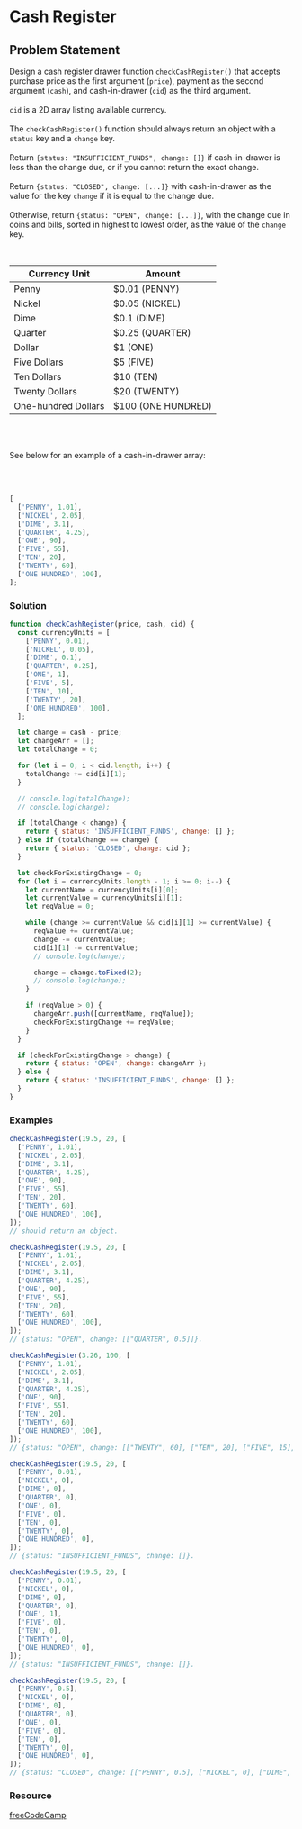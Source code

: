 # Cash Register

## Problem Statement <br>

Design a cash register drawer function `checkCashRegister()` that accepts purchase price as the first argument (`price`), payment as the second argument (`cash`), and cash-in-drawer (`cid`) as the third argument.
<br><br>
`cid` is a 2D array listing available currency.
<br><br>
The `checkCashRegister()` function should always return an object with a `status` key and a `change` key.
<br><br>
Return `{status: "INSUFFICIENT_FUNDS", change: []}` if cash-in-drawer is less than the change due, or if you cannot return the exact change.
<br><br>
Return `{status: "CLOSED", change: [...]}` with cash-in-drawer as the value for the key `change` if it is equal to the change due.
<br><br>
Otherwise, return `{status: "OPEN", change: [...]}`, with the change due in coins and bills, sorted in highest to lowest order, as the value of the `change` key.

<br>

| Currency Unit       | Amount             |
| ------------------- | ------------------ |
| Penny               | $0.01 (PENNY)      |
| Nickel              | $0.05 (NICKEL)     |
| Dime                | $0.1 (DIME)        |
| Quarter             | $0.25 (QUARTER)    |
| Dollar              | $1 (ONE)           |
| Five Dollars        | $5 (FIVE)          |
| Ten Dollars         | $10 (TEN)          |
| Twenty Dollars      | $20 (TWENTY)       |
| One-hundred Dollars | $100 (ONE HUNDRED) |

<br><br>

See below for an example of a cash-in-drawer array:

<br><br>

```js
[
  ['PENNY', 1.01],
  ['NICKEL', 2.05],
  ['DIME', 3.1],
  ['QUARTER', 4.25],
  ['ONE', 90],
  ['FIVE', 55],
  ['TEN', 20],
  ['TWENTY', 60],
  ['ONE HUNDRED', 100],
];
```

### Solution <br>

```js
function checkCashRegister(price, cash, cid) {
  const currencyUnits = [
    ['PENNY', 0.01],
    ['NICKEL', 0.05],
    ['DIME', 0.1],
    ['QUARTER', 0.25],
    ['ONE', 1],
    ['FIVE', 5],
    ['TEN', 10],
    ['TWENTY', 20],
    ['ONE HUNDRED', 100],
  ];

  let change = cash - price;
  let changeArr = [];
  let totalChange = 0;

  for (let i = 0; i < cid.length; i++) {
    totalChange += cid[i][1];
  }

  // console.log(totalChange);
  // console.log(change);

  if (totalChange < change) {
    return { status: 'INSUFFICIENT_FUNDS', change: [] };
  } else if (totalChange == change) {
    return { status: 'CLOSED', change: cid };
  }

  let checkForExistingChange = 0;
  for (let i = currencyUnits.length - 1; i >= 0; i--) {
    let currentName = currencyUnits[i][0];
    let currentValue = currencyUnits[i][1];
    let reqValue = 0;

    while (change >= currentValue && cid[i][1] >= currentValue) {
      reqValue += currentValue;
      change -= currentValue;
      cid[i][1] -= currentValue;
      // console.log(change);

      change = change.toFixed(2);
      // console.log(change);
    }

    if (reqValue > 0) {
      changeArr.push([currentName, reqValue]);
      checkForExistingChange += reqValue;
    }
  }

  if (checkForExistingChange > change) {
    return { status: 'OPEN', change: changeArr };
  } else {
    return { status: 'INSUFFICIENT_FUNDS', change: [] };
  }
}
```

### Examples

```js
checkCashRegister(19.5, 20, [
  ['PENNY', 1.01],
  ['NICKEL', 2.05],
  ['DIME', 3.1],
  ['QUARTER', 4.25],
  ['ONE', 90],
  ['FIVE', 55],
  ['TEN', 20],
  ['TWENTY', 60],
  ['ONE HUNDRED', 100],
]);
// should return an object.

checkCashRegister(19.5, 20, [
  ['PENNY', 1.01],
  ['NICKEL', 2.05],
  ['DIME', 3.1],
  ['QUARTER', 4.25],
  ['ONE', 90],
  ['FIVE', 55],
  ['TEN', 20],
  ['TWENTY', 60],
  ['ONE HUNDRED', 100],
]);
// {status: "OPEN", change: [["QUARTER", 0.5]]}.

checkCashRegister(3.26, 100, [
  ['PENNY', 1.01],
  ['NICKEL', 2.05],
  ['DIME', 3.1],
  ['QUARTER', 4.25],
  ['ONE', 90],
  ['FIVE', 55],
  ['TEN', 20],
  ['TWENTY', 60],
  ['ONE HUNDRED', 100],
]);
// {status: "OPEN", change: [["TWENTY", 60], ["TEN", 20], ["FIVE", 15], ["ONE", 1], ["QUARTER", 0.5], ["DIME", 0.2], ["PENNY", 0.04]]}.

checkCashRegister(19.5, 20, [
  ['PENNY', 0.01],
  ['NICKEL', 0],
  ['DIME', 0],
  ['QUARTER', 0],
  ['ONE', 0],
  ['FIVE', 0],
  ['TEN', 0],
  ['TWENTY', 0],
  ['ONE HUNDRED', 0],
]);
// {status: "INSUFFICIENT_FUNDS", change: []}.

checkCashRegister(19.5, 20, [
  ['PENNY', 0.01],
  ['NICKEL', 0],
  ['DIME', 0],
  ['QUARTER', 0],
  ['ONE', 1],
  ['FIVE', 0],
  ['TEN', 0],
  ['TWENTY', 0],
  ['ONE HUNDRED', 0],
]);
// {status: "INSUFFICIENT_FUNDS", change: []}.

checkCashRegister(19.5, 20, [
  ['PENNY', 0.5],
  ['NICKEL', 0],
  ['DIME', 0],
  ['QUARTER', 0],
  ['ONE', 0],
  ['FIVE', 0],
  ['TEN', 0],
  ['TWENTY', 0],
  ['ONE HUNDRED', 0],
]);
// {status: "CLOSED", change: [["PENNY", 0.5], ["NICKEL", 0], ["DIME", 0], ["QUARTER", 0], ["ONE", 0], ["FIVE", 0], ["TEN", 0], ["TWENTY", 0], ["ONE HUNDRED", 0]]}
```

### Resource

[freeCodeCamp](https://www.freecodecamp.org/learn/javascript-algorithms-and-data-structures/javascript-algorithms-and-data-structures-projects/roman-numeral-converter)
